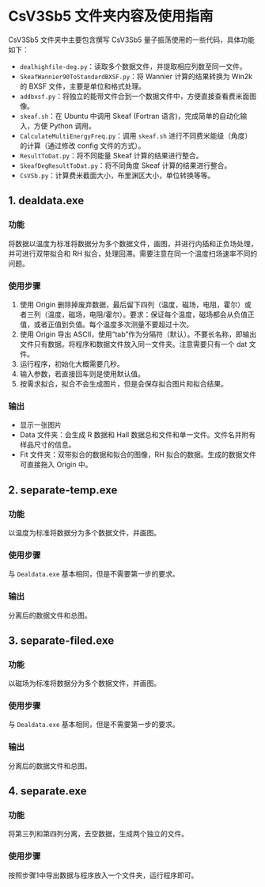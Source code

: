 # CsV3Sb5 文件夹内容及使用指南

CsV3Sb5 文件夹中主要包含撰写 CsV3Sb5 量子振荡使用的一些代码，具体功能如下：

- `dealhighfile-deg.py`：读取多个数据文件，并提取相应列数至同一文件。
- `SkeafWannier90ToStandardBXSF.py`：将 Wannier 计算的结果转换为 Win2k 的 BXSF 文件，主要是单位和格式处理。
- `addbxsf.py`：将独立的能带文件合到一个数据文件中，方便直接查看费米面图像。
- `skeaf.sh`：在 Ubuntu 中调用 Skeaf (Fortran 语言)，完成简单的自动化输入，方便 Python 调用。
- `CalculateMultiEnergyFreq.py`：调用 `skeaf.sh` 进行不同费米能级（角度）的计算（通过修改 config 文件的方式）。
- `ResultToDat.py`：将不同能量 Skeaf 计算的结果进行整合。
- `SkeafDegResultToDat.py`：将不同角度 Skeaf 计算的结果进行整合。
- `CsVSb.py`：计算费米截面大小，布里渊区大小，单位转换等等。

## 1. dealdata.exe

### 功能
将数据以温度为标准将数据分为多个数据文件，画图，并进行内插和正负场处理，并可进行双带拟合和 RH 拟合，处理回滞。需要注意在同一个温度扫场速率不同的问题。

### 使用步骤
1. 使用 Origin 删除掉废弃数据，最后留下四列（温度，磁场，电阻，霍尔）或者三列（温度，磁场，电阻/霍尔）。要求：保证每个温度，磁场都会从负值正值，或者正值到负值。每个温度多次测量不要超过十次。
2. 使用 Origin 导出 ASCII，使用“tab”作为分隔符（默认）。不要长名称，即输出文件只有数据。将程序和数据文件放入同一文件夹。注意需要只有一个 dat 文件。
3. 运行程序，初始化大概需要几秒。
4. 输入参数，若直接回车则是使用默认值。
5. 按需求拟合，拟合不会生成图片，但是会保存拟合图片和拟合结果。

### 输出
- 显示一张图片
- Data 文件夹：会生成 R 数据和 Hall 数据总和文件和单一文件。文件名并附有样品尺寸的信息。
- Fit 文件夹：双带拟合的数据和拟合的图像，RH 拟合的数据。生成的数据文件可直接拖入 Origin 中。

## 2. separate-temp.exe

### 功能
以温度为标准将数据分为多个数据文件，并画图。

### 使用步骤
与 `Dealdata.exe` 基本相同，但是不需要第一步的要求。

### 输出
分离后的数据文件和总图。

## 3. separate-filed.exe

### 功能
以磁场为标准将数据分为多个数据文件，并画图。

### 使用步骤
与 `Dealdata.exe` 基本相同，但是不需要第一步的要求。

### 输出
分离后的数据文件和总图。

## 4. separate.exe

### 功能
将第三列和第四列分离，去空数据，生成两个独立的文件。

### 使用步骤
按照步骤1中导出数据与程序放入一个文件夹，运行程序即可。

